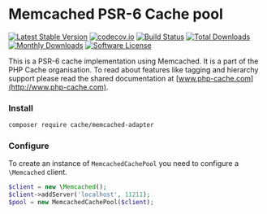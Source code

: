# Memcached PSR-6 Cache pool 
[![Latest Stable Version](https://poser.pugx.org/cache/memcached-adapter/v/stable)](https://packagist.org/packages/cache/memcached-adapter) [![codecov.io](https://codecov.io/github/php-cache/memcached-adapter/coverage.svg?branch=master)](https://codecov.io/github/php-cache/memcached-adapter?branch=master) [![Build Status](https://travis-ci.org/php-cache/memcached-adapter.svg?branch=master)](https://travis-ci.org/php-cache/memcached-adapter) [![Total Downloads](https://poser.pugx.org/cache/memcached-adapter/downloads)](https://packagist.org/packages/cache/memcached-adapter)  [![Monthly Downloads](https://poser.pugx.org/cache/memcached-adapter/d/monthly.png)](https://packagist.org/packages/cache/memcached-adapter) [![Software License](https://img.shields.io/badge/license-MIT-brightgreen.svg?style=flat-square)](LICENSE)

This is a PSR-6 cache implementation using Memcached. It is a part of the PHP Cache organisation. To read about 
features like tagging and hierarchy support please read the shared documentation at [www.php-cache.com](http://www.php-cache.com). 

### Install

```bash
composer require cache/memcached-adapter
```

### Configure

To create an instance of `MemcachedCachePool` you need to configure a `\Memcached` client. 

```php
$client = new \Memcached();
$client->addServer('localhost', 11211);
$pool = new MemcachedCachePool($client);
```
